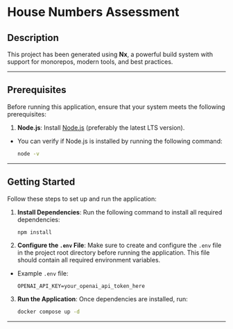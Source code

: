 # House Numbers Assessment

## Description
This project has been generated using **Nx**, a powerful build system with support for monorepos, modern tools, and best practices.

---

## Prerequisites
Before running this application, ensure that your system meets the following prerequisites:
1. **Node.js**: Install [Node.js](https://nodejs.org/) (preferably the latest LTS version).
  - You can verify if Node.js is installed by running the following command:
    ```bash
    node -v
    ```

---

## Getting Started

Follow these steps to set up and run the application:

1. **Install Dependencies**:
   Run the following command to install all required dependencies:
   ```bash
   npm install
   ```

2. **Configure the `.env` File**:
  Make sure to create and configure the `.env` file in the project root directory before running the application. This file should contain all required environment variables.
  
  - Example `.env` file:
    ```env
    OPENAI_API_KEY=your_openai_api_token_here
    ```


3. **Run the Application**:
   Once dependencies are installed, run:
   ```bash
   docker compose up -d
   ```

---
